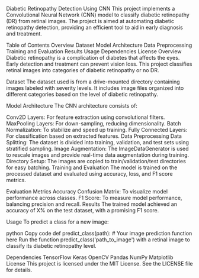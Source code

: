 Diabetic Retinopathy Detection Using CNN
This project implements a Convolutional Neural Network (CNN) model to classify diabetic retinopathy (DR) from retinal images. The project is aimed at automating diabetic retinopathy detection, providing an efficient tool to aid in early diagnosis and treatment.

Table of Contents
Overview
Dataset
Model Architecture
Data Preprocessing
Training and Evaluation
Results
Usage
Dependencies
License
Overview
Diabetic retinopathy is a complication of diabetes that affects the eyes. Early detection and treatment can prevent vision loss. This project classifies retinal images into categories of diabetic retinopathy or no DR.

Dataset
The dataset used is from a drive-mounted directory containing images labeled with severity levels. It includes image files organized into different categories based on the level of diabetic retinopathy.

Model Architecture
The CNN architecture consists of:

Conv2D Layers: For feature extraction using convolutional filters.
MaxPooling Layers: For down-sampling, reducing dimensionality.
Batch Normalization: To stabilize and speed up training.
Fully Connected Layers: For classification based on extracted features.
Data Preprocessing
Data Splitting: The dataset is divided into training, validation, and test sets using stratified sampling.
Image Augmentation: The ImageDataGenerator is used to rescale images and provide real-time data augmentation during training.
Directory Setup: The images are copied to train/validation/test directories for easy batching.
Training and Evaluation
The model is trained on the processed dataset and evaluated using accuracy, loss, and F1 score metrics.

Evaluation Metrics
Accuracy
Confusion Matrix: To visualize model performance across classes.
F1 Score: To measure model performance, balancing precision and recall.
Results
The trained model achieved an accuracy of X% on the test dataset, with a promising F1 score.

Usage
To predict a class for a new image:

python
Copy code
def predict_class(path):
    # Your image prediction function here
Run the function predict_class('path_to_image') with a retinal image to classify its diabetic retinopathy level.

Dependencies
TensorFlow
Keras
OpenCV
Pandas
NumPy
Matplotlib
License
This project is licensed under the MIT License. See the LICENSE file for details.

